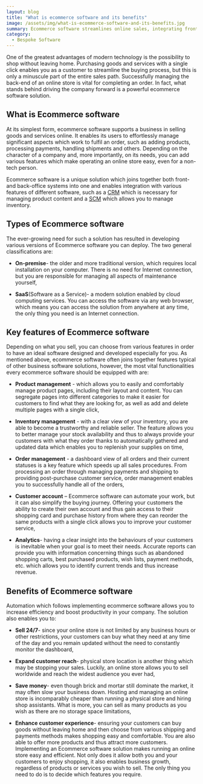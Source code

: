 ```yaml
---
layout: blog
title: "What is ecommerce software and its benefits"
image: /assets/img/what-is-ecommerce-software-and-its-benefits.jpg
summary: Ecommerce software streamlines online sales, integrating front and back-office systems for product, inventory, and order management, enhancing customer experience and business efficiency.
category:
  - Bespoke Software
---
```


One of the greatest advantages of modern technology is the possibility to shop without leaving home. Purchasing goods and services with a single click enables you as a customer to streamline the buying process, but this is only a minuscule part of the entire sales path. Successfully managing the back-end of an online store is vital for completing an order. In fact, what stands behind driving the company forward is a powerful ecommerce software solution.
 

## What is Ecommerce software
At its simplest form, ecommerce software supports a business in selling goods and services online. It enables its users to effortlessly manage significant aspects which work to fulfil an order, such as adding products, processing payments, handling shipments and others. Depending on the character of a company and, more importantly, on its needs, you can add various features which make operating an online store easy, even for a non-tech person.

Ecommerce software is a unique solution which joins together both front- and back-office systems into one and enables integration with various features of different software, such as a [CRM](https://headchannel.co.uk/blog/what-is-a-crm-and-its-benefits/) which is necessary for managing product content and a [SCM](https://headchannel.co.uk/blog/what-is-a-scm-and-its-benefits/) which allows you to manage inventory.
 

## Types of Ecommerce software
The ever-growing need for such a solution has resulted in developing various versions of Ecommerce software you can deploy.  The two general classifications are:

- **On-premise**-
the older and more traditional version, which requires local installation on your computer. There is no need for Internet connection, but you are responsible for managing all aspects of maintenance yourself,
 
- **SaaS**(Software as a Service)-
a modern solution enabled by cloud computing services. You can access the software via any web browser, which means you can access the solution from anywhere at any time, the only thing you need is an Internet connection.
 
## Key features of Ecommerce software
Depending on what you sell, you can choose from various features in order to have an ideal software designed and developed especially for you. As mentioned above, ecommerce software often joins together features typical of other business software solutions, however, the most vital functionalities every ecommerce software should be equipped with are:
 
- **Product management** -
which allows you to easily and comfortably manage product pages, including their layout and content. You can segregate pages into different categories to make it easier for customers to find what they are looking for, as well as add and delete multiple pages with a single click,
 
- **Inventory management** -
with a clear view of your inventory, you are able to become a trustworthy and reliable seller. The feature allows you to better manage your stock availability and thus to always provide your customers with what they order thanks to automatically gathered and updated data which enables you to replenish your supplies on time,
 
- **Order management** -
a dashboard view of all orders and their current statuses is a key feature which speeds up all sales procedures. From processing an order through managing payments and shipping to providing post-purchase customer service, order management enables you to successfully handle all of the orders,
 
- **Customer account** – 
Ecommerce software can automate your work, but it can also simplify the buying journey. Offering your customers the ability to create their own account and thus gain access to their shopping card and purchase history from where they can reorder the same products with a single click allows you to improve your customer service,
 
- **Analytics**-
having a clear insight into the behaviours of your customers is inevitable when your goal is to meet their needs. Accurate reports can provide you with information concerning things such as abandoned shopping carts, best purchased products, wish lists, payment methods, etc. which allows you to identify current trends and thus increase revenue.
 
## Benefits of Ecommerce software
Automation which follows implementing ecommerce software allows you to increase efficiency and boost productivity in your company. The solution also enables you to:
 

- **Sell 24/7**-
since your online store is not limited by any business hours or other restrictions, your customers can buy what they need at any time of the day and you remain updated without the need to constantly monitor the dashboard,
 
- **Expand customer reach**-
physical store location is another thing which may be stopping your sales. Luckily, an online store allows you to sell worldwide and reach the widest audience you ever had,
 
- **Save money**-
even though brick and mortar still dominate the market, it may often slow your business down. Hosting and managing an online store is incomparably cheaper than running a physical store and hiring shop assistants. What is more, you can sell as many products as you wish as there are no storage space limitations,
 
- **Enhance customer experience**-
ensuring your customers can buy goods without leaving home and then choose from various shipping and payments methods makes shopping easy and comfortable. You are also able to offer more products and thus attract more customers.
Implementing an Ecommerce software solution makes running an online store easy and efficient. Not only does it allow both you and your customers to enjoy shopping, it also enables business growth, regardless of products or services you wish to sell. The only thing you need to do is to decide which features you require.
